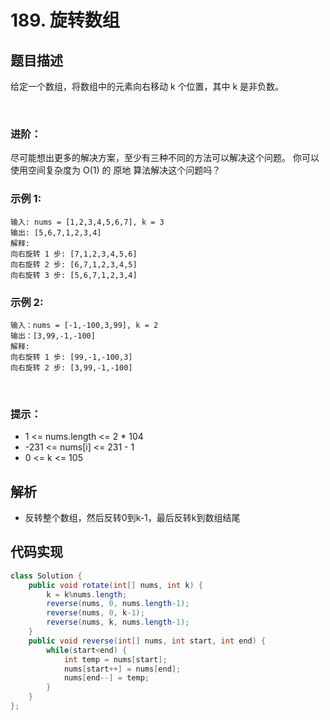 # 189. 旋转数组

## 题目描述
给定一个数组，将数组中的元素向右移动 k 个位置，其中 k 是非负数。

 

### 进阶：

尽可能想出更多的解决方案，至少有三种不同的方法可以解决这个问题。
你可以使用空间复杂度为 O(1) 的 原地 算法解决这个问题吗？
 

### 示例 1:
```
输入: nums = [1,2,3,4,5,6,7], k = 3
输出: [5,6,7,1,2,3,4]
解释:
向右旋转 1 步: [7,1,2,3,4,5,6]
向右旋转 2 步: [6,7,1,2,3,4,5]
向右旋转 3 步: [5,6,7,1,2,3,4]
```
### 示例 2:
```
输入：nums = [-1,-100,3,99], k = 2
输出：[3,99,-1,-100]
解释: 
向右旋转 1 步: [99,-1,-100,3]
向右旋转 2 步: [3,99,-1,-100]
```
 

### 提示：

 - 1 <= nums.length <= 2 * 104
 - -231 <= nums[i] <= 231 - 1
 - 0 <= k <= 105


## 解析
- 反转整个数组，然后反转0到k-1，最后反转k到数组结尾



## 代码实现
```Java
class Solution {
    public void rotate(int[] nums, int k) {
        k = k%nums.length;
		reverse(nums, 0, nums.length-1);
		reverse(nums, 0, k-1);
		reverse(nums, k, nums.length-1);
    }
	public void reverse(int[] nums, int start, int end) {
		while(start<end) {
			int temp = nums[start];
			nums[start++] = nums[end];
			nums[end--] = temp;
		}
	}
};
```